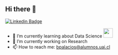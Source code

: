 ## Hi there 👋
[![Linkedin Badge](https://img.shields.io/badge/-Benjamin%20Palacios-blue?style=flat&logo=Linkedin&logoColor=white&link=https://www.linkedin.com/in/benjaminpalacioss/)](https://www.linkedin.com/in/benjaminpalacioss/)


- 🌱 I’m currently learning about Data Science  <img src="https://media.giphy.com/media/fYSnHlufseco8Fh93Z/giphy.gif" width="30">
- 🔭 I’m currently working on Research 
- 📫 How to reach me: bpalacios@alumnos.uai.cl
<!--
**bpalas/bpalas** is a ✨ _special_ ✨ repository because its `README.md` (this file) appears on your GitHub profile.

Here are some ideas to get you started:

- 🔭 I’m currently working on ...
- 🌱 I’m currently learning ...
- 👯 I’m looking to collaborate on ...
- 🤔 I’m looking for help with ...
- 💬 Ask me about ...
- 📫 How to reach me: ...
- 😄 Pronouns: ...
- ⚡ Fun fact: ...
-->
